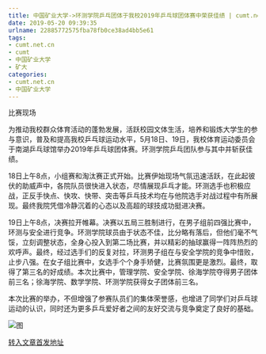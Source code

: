```yaml
---
title: 中国矿业大学->环测学院乒乓团体于我校2019年乒乓球团体赛中荣获佳绩 | cumt.net.cn
date: 2019-05-20 09:39:35
urlname: 22885772575fba78fb0ce38ad4bb5e61
tags: 
- cumt.net.cn
- cumt
- 中国矿业大学
- 矿大
categories:
- cumt.net.cn
- 中国矿业大学
---
```



比赛现场

为推动我校群众体育活动的蓬勃发展，活跃校园文体生活，培养和锻炼大学生的参与意识，普及和提高我校乒乓球运动水平，5月18日、19日，我校体育运动委员会于南湖乒乓球馆举办2019年乒乓球团体赛。环测学院乒乓团队参与其中并斩获佳绩。

18日上午8点，小组赛和淘汰赛正式开始。比赛伊始现场气氛迅速活跃，在此起彼伏的助威声中，各院队员很快进入状态，尽情展现乒乓才能。环测选手也积极应战，正反手快点、快攻、快带、突击等乒乓技术均在与他院选手对战过程中有所展现。最终我院凭借冷静沉着的心态以及高超的球技成功挺进决赛。

19日上午8点，决赛拉开帷幕。决赛以五局三胜制进行，在男子组前四强比赛中，环测与安全进行竞争。环测学院球员由于状态不佳，比分略有落后，但他们毫不气馁，立刻调整状态，全身心投入到第二场比赛，并以精彩的抽球赢得一阵阵热烈的欢呼声。最终，经过选手们的反复对拉，环测男子组在与安全学院的竞争中惜败，止步八强。在女子组比赛中，女选手个个身手矫健，比赛氛围更是激烈。最终，取得了第三名的好成绩。本次比赛中，管理学院、安全学院、徐海学院夺得男子团体前三名；徐海学院、数学学院、环测学院获得女子团体前三名。

本次比赛的举办，不但增强了参赛队员们的集体荣誉感，也增进了同学们对乒乓球运动的认识，同时还为更多乒乓爱好者之间的友好交流与竞争奠定了良好的基础。



![图](http://xwzx.cumt.edu.cn/_upload/article/images/22/73/b2cfafed474a91332c437f050306/9dcd33d4-a5b2-4a8e-8b81-fd79de337ebf.jpg)

[转入文章首发地址](http://xwzx.cumt.edu.cn/04/93/c523a525459/page.htm)